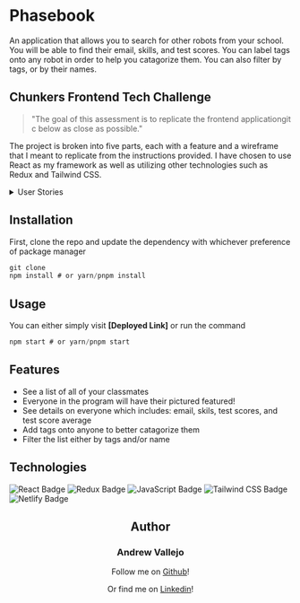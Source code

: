# Phasebook

An application that allows you to search for other robots from your school. You will be able to find their email, skills, and test scores. You can label tags onto any robot in order to help you catagorize them. You can also filter by tags, or by their names.

## Chunkers Frontend Tech Challenge

> "The goal of this assessment is to replicate the frontend applicationgit c below as close as possible."

The project is broken into five parts, each with a feature and a wireframe that I meant to replicate from the instructions provided. I have chosen to use React as my framework as well as utilizing other technologies such as Redux and Tailwind CSS.


<details>
    <summary>User Stories</summary>
- [ ] As a user, when I navigate to **website** in the application, I should see a list of GitHub issues for that repo a portal with a list of robots, two search bars for name and tags, and a way to expand the robot's information
- [ ] I should be able to scroll inside of the portal to see all robots
    - [ ] I should be able to see a picture, a name, email, company, skills and average of each robot
- [ ] I should be able to filter by name
- [ ] I should be able to filter by tags
- [ ] I should be able to filter by both names and tags
- [ ] I should be able to add tags to any robot
- [ ] I should be able to click on the plus sign to see more info
    - [ ] It should turn into a minus sign when active
    - [ ] I should be able to see all eight test & test scores for each robot when expanded
- [ ] I should be able to click on the minus sign for less info
    - [ ] It should turn into a minus sign when active

</details>

## Installation

First, clone the repo and update the dependency with whichever preference of package manager

```jsx
git clone
npm install # or yarn/pnpm install
```

## Usage

You can either simply visit **[Deployed Link]** or run the command

```jsx
npm start # or yarn/pnpm start
```

## Features
- See a list of all of your classmates
- Everyone in the program will have their pictured featured!
- See details on everyone which includes: email, skils, test scores, and test score average
- Add tags onto anyone to better catagorize them
- Filter the list either by tags and/or name


## Technologies

<img src='https://img.shields.io/badge/React-61DAFB?logo=react&logoColor=000&style=flat' alt='React Badge'>
<img src='https://img.shields.io/badge/Redux-764ABC?logo=react&logoColor=fff&style=flat' alt='Redux Badge'>
<img src='https://img.shields.io/badge/JavaScript-F7DF1E?logo=javascript&logoColor=000&style=flat' alt='JavaScript Badge'>
<img src="https://img.shields.io/badge/Tailwind%20CSS-06B6D4?logo=tailwindcss&logoColor=fff&style=flat" alt="Tailwind CSS Badge">
<img src= 'https://img.shields.io/badge/Netlify-00C7B7?logo=netlify&logoColor=fff&style=flat' alt='Netlify Badge'>

<div align="center">

## Author

### **Andrew Vallejo**

Follow me on [Github](https://www.github.com/andrewvallejo)!

Or find me on [Linkedin](https://www.linkedin.com/in/andrewvallejo/)!

</div>
